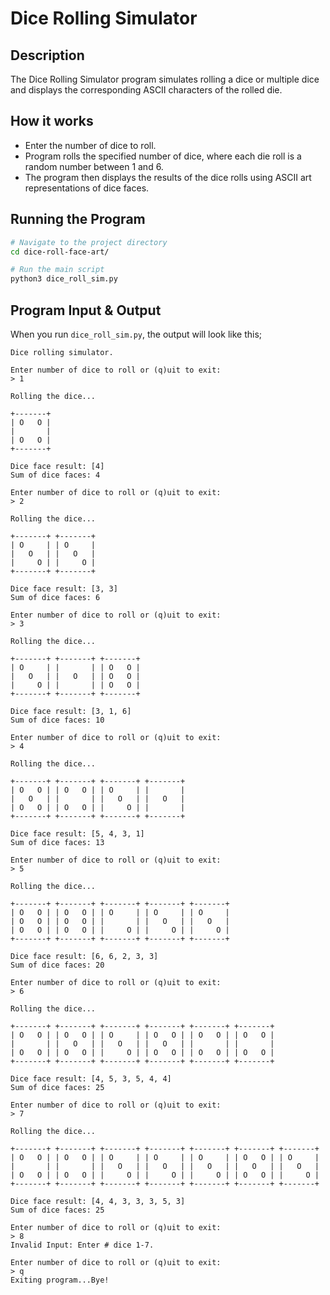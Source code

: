 # Dice Rolling Simulator

## Description

The Dice Rolling Simulator program simulates rolling a dice or multiple dice and displays the corresponding ASCII characters of the rolled die.

## How it works

- Enter the number of dice to roll.
- Program rolls the specified number of dice, where each die roll is a random number between 1 and 6.
- The program then displays the results of the dice rolls using ASCII art representations of dice faces.

## Running the Program

```bash
# Navigate to the project directory
cd dice-roll-face-art/

# Run the main script
python3 dice_roll_sim.py
```

## Program Input & Output

When you run `dice_roll_sim.py`, the output will look like this;

```
Dice rolling simulator.

Enter number of dice to roll or (q)uit to exit:
> 1

Rolling the dice...

+-------+ 
| O   O | 
|       | 
| O   O | 
+-------+ 

Dice face result: [4]
Sum of dice faces: 4

Enter number of dice to roll or (q)uit to exit:
> 2

Rolling the dice...

+-------+ +-------+ 
| O     | | O     | 
|   O   | |   O   | 
|     O | |     O | 
+-------+ +-------+ 

Dice face result: [3, 3]
Sum of dice faces: 6

Enter number of dice to roll or (q)uit to exit:
> 3

Rolling the dice...

+-------+ +-------+ +-------+ 
| O     | |       | | O   O | 
|   O   | |   O   | | O   O | 
|     O | |       | | O   O | 
+-------+ +-------+ +-------+ 

Dice face result: [3, 1, 6]
Sum of dice faces: 10

Enter number of dice to roll or (q)uit to exit:
> 4

Rolling the dice...

+-------+ +-------+ +-------+ +-------+ 
| O   O | | O   O | | O     | |       | 
|   O   | |       | |   O   | |   O   | 
| O   O | | O   O | |     O | |       | 
+-------+ +-------+ +-------+ +-------+ 

Dice face result: [5, 4, 3, 1]
Sum of dice faces: 13

Enter number of dice to roll or (q)uit to exit:
> 5

Rolling the dice...

+-------+ +-------+ +-------+ +-------+ +-------+ 
| O   O | | O   O | | O     | | O     | | O     | 
| O   O | | O   O | |       | |   O   | |   O   | 
| O   O | | O   O | |     O | |     O | |     O | 
+-------+ +-------+ +-------+ +-------+ +-------+ 

Dice face result: [6, 6, 2, 3, 3]
Sum of dice faces: 20

Enter number of dice to roll or (q)uit to exit:
> 6

Rolling the dice...

+-------+ +-------+ +-------+ +-------+ +-------+ +-------+ 
| O   O | | O   O | | O     | | O   O | | O   O | | O   O | 
|       | |   O   | |   O   | |   O   | |       | |       | 
| O   O | | O   O | |     O | | O   O | | O   O | | O   O | 
+-------+ +-------+ +-------+ +-------+ +-------+ +-------+ 

Dice face result: [4, 5, 3, 5, 4, 4]
Sum of dice faces: 25

Enter number of dice to roll or (q)uit to exit:
> 7

Rolling the dice...

+-------+ +-------+ +-------+ +-------+ +-------+ +-------+ +-------+ 
| O   O | | O   O | | O     | | O     | | O     | | O   O | | O     | 
|       | |       | |   O   | |   O   | |   O   | |   O   | |   O   | 
| O   O | | O   O | |     O | |     O | |     O | | O   O | |     O | 
+-------+ +-------+ +-------+ +-------+ +-------+ +-------+ +-------+ 

Dice face result: [4, 4, 3, 3, 3, 5, 3]
Sum of dice faces: 25

Enter number of dice to roll or (q)uit to exit:
> 8
Invalid Input: Enter # dice 1-7.

Enter number of dice to roll or (q)uit to exit:
> q
Exiting program...Bye!
```